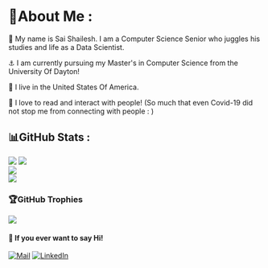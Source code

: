# 💫About Me :

👋 My name is Sai Shailesh. I am a Computer Science Senior who juggles his studies and life as a Data Scientist. 

⚓ I am currently pursuing my Master's in Computer Science from the University Of Dayton!

📍 I live in the United States Of America.

💙 I love to read and interact with people! (So much that even Covid-19 did not stop me from connecting with people : )

## 📊GitHub Stats :
![](https://github-readme-stats-git-masterrstaa-rickstaa.vercel.app/api?username=gadde5300&show_icons=true&theme=vision-friendly-dark&hide_border=true&include_all_commits=false&count_private=true&layout=compact)
![](https://github.com/PencilNavigator/readme-stats-URL/api?username=gadde5300&theme=vision-friendly-dark&hide_border=true&include_all_commits=false&count_private=true)<br/>
![](https://github-readme-streak-stats.herokuapp.com/?user=gadde5300&theme=vision-friendly-dark&hide_border=true)<br/>
![]([https://github-readme-stats.vercel.app](https://github.com/PencilNavigator/readme-stats-URL)/api/top-langs/?username=gadde5300&theme=vision-friendly-dark&hide_border=true&include_all_commits=false&count_private=true&layout=compact)

### 🏆GitHub Trophies
![](https://github-profile-trophy.vercel.app/?username=gadde5300&theme=discord&no-frame=false&no-bg=false&margin-w=4)

#### 💬 If you ever want to say Hi!
[![Mail](https://img.shields.io/badge/Mail-Outlook-blue)](mailto:gadde@johnsnowlabs.com ) 
[![LinkedIn](https://img.shields.io/badge/LinkedIn-%230077B5.svg?logo=linkedin&logoColor=white)](https://linkedin.com/in/shailesh5300 )

